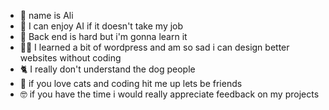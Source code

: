 - 👋 name is Ali
- 🗿 I can enjoy AI if it doesn't take my job
- 🫠 Back end is hard but i'm gonna learn it
- 😵‍💫 I learned a bit of wordpress and am so sad i can design better websites without coding
- 🐈 I really don't understand the dog people
- 🥰 if you love cats and coding hit me up lets be friends
- 🤓 if you have the time i would really appreciate feedback on my projects
